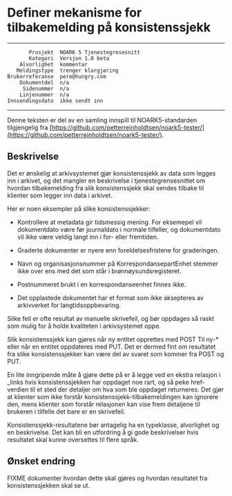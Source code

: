 Definer mekanisme for tilbakemelding på konsistenssjekk
=======================================================

 ------------------  ---------------------------------
           Prosjekt  NOARK 5 Tjenestegresesnitt
           Kategori  Versjon 1.0 beta
        Alvorlighet  kommentar
       Meldingstype  trenger klargjøring
    Brukerreferanse  pere@hungry.com
        Dokumentdel  n/a
         Sidenummer  n/a
        Linjenummer  n/a
    Innsendingsdato  ikke sendt inn
 ------------------  ---------------------------------

Denne teksten er del av en samling innspill til NOARK5-standarden
tilgjengelig fra
[https://github.com/petterreinholdtsen/noark5-tester/](https://github.com/petterreinholdtsen/noark5-tester/).

Beskrivelse
-----------

Det er ønskelig at arkivsystemet gjør konsistenssjekk av data som
legges inn i arkivet, og det mangler en beskrivelse i
tjenestegrensesnittet om hvordan tilbakemelding fra slik
konsistenssjekk skal sendes tilbake til klienter som legger inn data i
arkivet.

Her er noen eksempler på slike konsistenssjekker:

 * Kontrollere at metadata gir tidsmessig mening.  For eksemepel vil
   dokumentdato være før journaldato i normale tilfeller, og
   dokumentdato vil ikke være veldig langt inn i for- eller fremtiden.

 * Graderte dokumenter er nyere enn foreldelsesfristene for
   graderingen.

 * Navn og organisasjonsnummer på KorrespondansepartEnhet stemmer ikke
   over ens med det som står i brønnøysundsregisteret.

 * Postnummeret brukt i en korrespondanseenhet finnes ikke.

 * Det opplastede dokumentet har et format som ikke aksepteres av
   arkivverket for langtidsoppbevaring.

Slike feil er ofte resultat av manuelle skrivefeil, og bør oppdages så
raskt som mulig for å holde kvaliteten i arkivsystemet oppe.

Slik konsistenssjekk kan gjøres når ny entitet opprettes med POST Til
ny-* eller når en entitet oppdateres med PUT.  Det er dermed fint om
resultatet fra slike konsistenssjekker kan være del av svaret som
kommer fra POST og PUT.

En lite inngripende måte å gjøre dette på er å legge ved en ekstra
relasjon i _links hvis konsistenssjekken har oppdaget noe rart, og så
peke href-verdien til et sted der detaljer om hva som ble oppdaget
returneres.  Det gjør at klienter som ikke forstår
konsistenssjekk-tilbakemeldingen kan ignorere den, mens klienter som
forstår relasjonen kan vise frem detaljene til brukeren i tilfelle det
bare er en skrivefeil.

Konsistenssjekk-resultatene bør antagelig ha en typeklasse,
alvorlighet og en beskrivelse.  Det kan bli en utfordring å gi gode
beskrivelser hvis resultatet skal kunne oversettes til flere språk.

Ønsket endring
--------------

FIXME dokumenter hvordan dette skal gjøres og hvordan resultatet fra
konsistenssjekken skal se ut.

